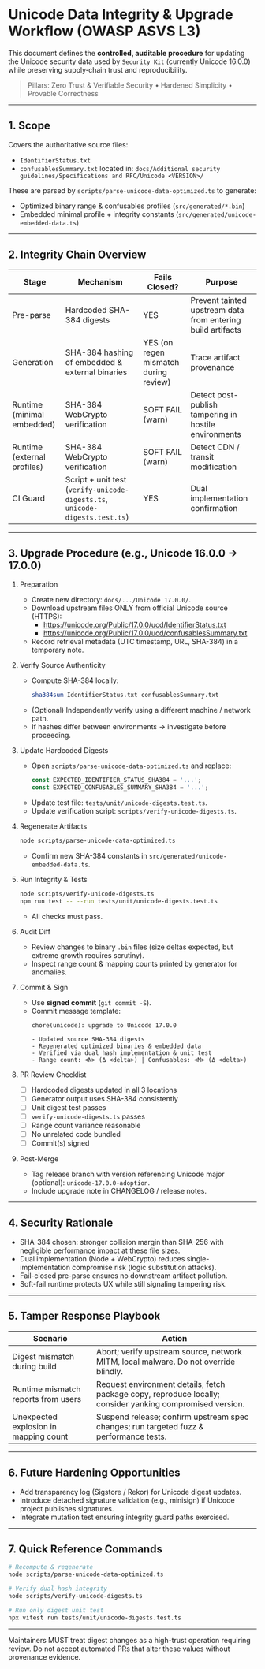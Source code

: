 # Unicode Data Integrity & Upgrade Workflow (OWASP ASVS L3)

This document defines the **controlled, auditable procedure** for updating the Unicode security data used by `Security Kit` (currently Unicode 16.0.0) while preserving supply‑chain trust and reproducibility.

> Pillars: Zero Trust & Verifiable Security • Hardened Simplicity • Provable Correctness

---
## 1. Scope
Covers the authoritative source files:
- `IdentifierStatus.txt`
- `confusablesSummary.txt`
located in: `docs/Additional security guidelines/Specifications and RFC/Unicode <VERSION>/`

These are parsed by `scripts/parse-unicode-data-optimized.ts` to generate:
- Optimized binary range & confusables profiles (`src/generated/*.bin`)
- Embedded minimal profile + integrity constants (`src/generated/unicode-embedded-data.ts`)

---
## 2. Integrity Chain Overview
| Stage | Mechanism | Fails Closed? | Purpose |
|-------|-----------|--------------|---------|
| Pre-parse | Hardcoded SHA-384 digests | YES | Prevent tainted upstream data from entering build artifacts |
| Generation | SHA-384 hashing of embedded & external binaries | YES (on regen mismatch during review) | Trace artifact provenance |
| Runtime (minimal embedded) | SHA-384 WebCrypto verification | SOFT FAIL (warn) | Detect post-publish tampering in hostile environments |
| Runtime (external profiles) | SHA-384 WebCrypto verification | SOFT FAIL (warn) | Detect CDN / transit modification |
| CI Guard | Script + unit test (`verify-unicode-digests.ts`, `unicode-digests.test.ts`) | YES | Dual implementation confirmation |

---
## 3. Upgrade Procedure (e.g., Unicode 16.0.0 → 17.0.0)
1. Preparation
   - Create new directory: `docs/.../Unicode 17.0.0/`.
   - Download upstream files ONLY from official Unicode source (HTTPS):
     - https://unicode.org/Public/17.0.0/ucd/IdentifierStatus.txt
     - https://unicode.org/Public/17.0.0/ucd/confusablesSummary.txt
   - Record retrieval metadata (UTC timestamp, URL, SHA-384) in a temporary note.

2. Verify Source Authenticity
   - Compute SHA-384 locally:
     ```bash
     sha384sum IdentifierStatus.txt confusablesSummary.txt
     ```
   - (Optional) Independently verify using a different machine / network path.
   - If hashes differ between environments → investigate before proceeding.

3. Update Hardcoded Digests
   - Open `scripts/parse-unicode-data-optimized.ts` and replace:
     ```ts
     const EXPECTED_IDENTIFIER_STATUS_SHA384 = '...';
     const EXPECTED_CONFUSABLES_SUMMARY_SHA384 = '...';
     ```
   - Update test file: `tests/unit/unicode-digests.test.ts`.
   - Update verification script: `scripts/verify-unicode-digests.ts`.

4. Regenerate Artifacts
   ```bash
   node scripts/parse-unicode-data-optimized.ts
   ```
   - Confirm new SHA-384 constants in `src/generated/unicode-embedded-data.ts`.

5. Run Integrity & Tests
   ```bash
   node scripts/verify-unicode-digests.ts
   npm run test -- --run tests/unit/unicode-digests.test.ts
   ```
   - All checks must pass.

6. Audit Diff
   - Review changes to binary `.bin` files (size deltas expected, but extreme growth requires scrutiny).
   - Inspect range count & mapping counts printed by generator for anomalies.

7. Commit & Sign
   - Use **signed commit** (`git commit -S`).
   - Commit message template:
     ```
     chore(unicode): upgrade to Unicode 17.0.0
     
     - Updated source SHA-384 digests
     - Regenerated optimized binaries & embedded data
     - Verified via dual hash implementation & unit test
     - Range count: <N> (Δ <delta>) | Confusables: <M> (Δ <delta>)
     ```

8. PR Review Checklist
   - [ ] Hardcoded digests updated in all 3 locations
   - [ ] Generator output uses SHA-384 consistently
   - [ ] Unit digest test passes
   - [ ] `verify-unicode-digests.ts` passes
   - [ ] Range count variance reasonable
   - [ ] No unrelated code bundled
   - [ ] Commit(s) signed

9. Post-Merge
   - Tag release branch with version referencing Unicode major (optional): `unicode-17.0.0-adoption`.
   - Include upgrade note in CHANGELOG / release notes.

---
## 4. Security Rationale
- SHA-384 chosen: stronger collision margin than SHA-256 with negligible performance impact at these file sizes.
- Dual implementation (Node + WebCrypto) reduces single-implementation compromise risk (logic substitution attacks).
- Fail-closed pre-parse ensures no downstream artifact pollution.
- Soft-fail runtime protects UX while still signaling tampering risk.

---
## 5. Tamper Response Playbook
| Scenario | Action |
|----------|--------|
| Digest mismatch during build | Abort; verify upstream source, network MITM, local malware. Do not override blindly. |
| Runtime mismatch reports from users | Request environment details, fetch package copy, reproduce locally; consider yanking compromised version. |
| Unexpected explosion in mapping count | Suspend release; confirm upstream spec changes; run targeted fuzz & performance tests. |

---
## 6. Future Hardening Opportunities
- Add transparency log (Sigstore / Rekor) for Unicode digest updates.
- Introduce detached signature validation (e.g., minisign) if Unicode project publishes signatures.
- Integrate mutation test ensuring integrity guard paths exercised.

---
## 7. Quick Reference Commands
```bash
# Recompute & regenerate
node scripts/parse-unicode-data-optimized.ts

# Verify dual-hash integrity
node scripts/verify-unicode-digests.ts

# Run only digest unit test
npx vitest run tests/unit/unicode-digests.test.ts
```

---
Maintainers MUST treat digest changes as a high-trust operation requiring review. Do not accept automated PRs that alter these values without provenance evidence.
